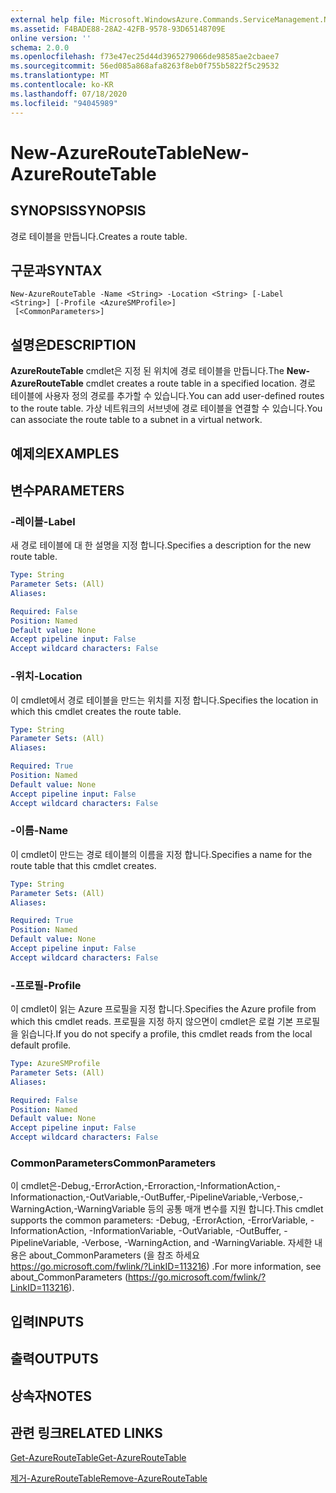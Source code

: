 ```yaml
---
external help file: Microsoft.WindowsAzure.Commands.ServiceManagement.Network.dll-Help.xml
ms.assetid: F4BADE88-28A2-42FB-9578-93D65148709E
online version: ''
schema: 2.0.0
ms.openlocfilehash: f73e47ec25d44d3965279066de98585ae2cbaee7
ms.sourcegitcommit: 56ed085a868afa8263f8eb0f755b5822f5c29532
ms.translationtype: MT
ms.contentlocale: ko-KR
ms.lasthandoff: 07/18/2020
ms.locfileid: "94045989"
---
```

# <span data-ttu-id="a6b87-101">New-AzureRouteTable</span><span class="sxs-lookup"><span data-stu-id="a6b87-101">New-AzureRouteTable</span></span>

## <span data-ttu-id="a6b87-102">SYNOPSIS</span><span class="sxs-lookup"><span data-stu-id="a6b87-102">SYNOPSIS</span></span>
<span data-ttu-id="a6b87-103">경로 테이블을 만듭니다.</span><span class="sxs-lookup"><span data-stu-id="a6b87-103">Creates a route table.</span></span>

## <span data-ttu-id="a6b87-104">구문과</span><span class="sxs-lookup"><span data-stu-id="a6b87-104">SYNTAX</span></span>

```
New-AzureRouteTable -Name <String> -Location <String> [-Label <String>] [-Profile <AzureSMProfile>]
 [<CommonParameters>]
```

## <span data-ttu-id="a6b87-105">설명은</span><span class="sxs-lookup"><span data-stu-id="a6b87-105">DESCRIPTION</span></span>
<span data-ttu-id="a6b87-106">**AzureRouteTable** cmdlet은 지정 된 위치에 경로 테이블을 만듭니다.</span><span class="sxs-lookup"><span data-stu-id="a6b87-106">The **New-AzureRouteTable** cmdlet creates a route table in a specified location.</span></span>
<span data-ttu-id="a6b87-107">경로 테이블에 사용자 정의 경로를 추가할 수 있습니다.</span><span class="sxs-lookup"><span data-stu-id="a6b87-107">You can add user-defined routes to the route table.</span></span>
<span data-ttu-id="a6b87-108">가상 네트워크의 서브넷에 경로 테이블을 연결할 수 있습니다.</span><span class="sxs-lookup"><span data-stu-id="a6b87-108">You can associate the route table to a subnet in a virtual network.</span></span>

## <span data-ttu-id="a6b87-109">예제의</span><span class="sxs-lookup"><span data-stu-id="a6b87-109">EXAMPLES</span></span>

## <span data-ttu-id="a6b87-110">변수</span><span class="sxs-lookup"><span data-stu-id="a6b87-110">PARAMETERS</span></span>

### <span data-ttu-id="a6b87-111">-레이블</span><span class="sxs-lookup"><span data-stu-id="a6b87-111">-Label</span></span>
<span data-ttu-id="a6b87-112">새 경로 테이블에 대 한 설명을 지정 합니다.</span><span class="sxs-lookup"><span data-stu-id="a6b87-112">Specifies a description for the new route table.</span></span>

```yaml
Type: String
Parameter Sets: (All)
Aliases: 

Required: False
Position: Named
Default value: None
Accept pipeline input: False
Accept wildcard characters: False
```

### <span data-ttu-id="a6b87-113">-위치</span><span class="sxs-lookup"><span data-stu-id="a6b87-113">-Location</span></span>
<span data-ttu-id="a6b87-114">이 cmdlet에서 경로 테이블을 만드는 위치를 지정 합니다.</span><span class="sxs-lookup"><span data-stu-id="a6b87-114">Specifies the location in which this cmdlet creates the route table.</span></span>

```yaml
Type: String
Parameter Sets: (All)
Aliases: 

Required: True
Position: Named
Default value: None
Accept pipeline input: False
Accept wildcard characters: False
```

### <span data-ttu-id="a6b87-115">-이름</span><span class="sxs-lookup"><span data-stu-id="a6b87-115">-Name</span></span>
<span data-ttu-id="a6b87-116">이 cmdlet이 만드는 경로 테이블의 이름을 지정 합니다.</span><span class="sxs-lookup"><span data-stu-id="a6b87-116">Specifies a name for the route table that this cmdlet creates.</span></span>

```yaml
Type: String
Parameter Sets: (All)
Aliases: 

Required: True
Position: Named
Default value: None
Accept pipeline input: False
Accept wildcard characters: False
```

### <span data-ttu-id="a6b87-117">-프로필</span><span class="sxs-lookup"><span data-stu-id="a6b87-117">-Profile</span></span>
<span data-ttu-id="a6b87-118">이 cmdlet이 읽는 Azure 프로필을 지정 합니다.</span><span class="sxs-lookup"><span data-stu-id="a6b87-118">Specifies the Azure profile from which this cmdlet reads.</span></span> <span data-ttu-id="a6b87-119">프로필을 지정 하지 않으면이 cmdlet은 로컬 기본 프로필을 읽습니다.</span><span class="sxs-lookup"><span data-stu-id="a6b87-119">If you do not specify a profile, this cmdlet reads from the local default profile.</span></span>

```yaml
Type: AzureSMProfile
Parameter Sets: (All)
Aliases: 

Required: False
Position: Named
Default value: None
Accept pipeline input: False
Accept wildcard characters: False
```

### <span data-ttu-id="a6b87-120">CommonParameters</span><span class="sxs-lookup"><span data-stu-id="a6b87-120">CommonParameters</span></span>
<span data-ttu-id="a6b87-121">이 cmdlet은-Debug,-ErrorAction,-Erroraction,-InformationAction,-Informationaction,-OutVariable,-OutBuffer,-PipelineVariable,-Verbose,-WarningAction,-WarningVariable 등의 공통 매개 변수를 지원 합니다.</span><span class="sxs-lookup"><span data-stu-id="a6b87-121">This cmdlet supports the common parameters: -Debug, -ErrorAction, -ErrorVariable, -InformationAction, -InformationVariable, -OutVariable, -OutBuffer, -PipelineVariable, -Verbose, -WarningAction, and -WarningVariable.</span></span> <span data-ttu-id="a6b87-122">자세한 내용은 about_CommonParameters (을 참조 하세요 https://go.microsoft.com/fwlink/?LinkID=113216) .</span><span class="sxs-lookup"><span data-stu-id="a6b87-122">For more information, see about_CommonParameters (https://go.microsoft.com/fwlink/?LinkID=113216).</span></span>

## <span data-ttu-id="a6b87-123">입력</span><span class="sxs-lookup"><span data-stu-id="a6b87-123">INPUTS</span></span>

## <span data-ttu-id="a6b87-124">출력</span><span class="sxs-lookup"><span data-stu-id="a6b87-124">OUTPUTS</span></span>

## <span data-ttu-id="a6b87-125">상속자</span><span class="sxs-lookup"><span data-stu-id="a6b87-125">NOTES</span></span>

## <span data-ttu-id="a6b87-126">관련 링크</span><span class="sxs-lookup"><span data-stu-id="a6b87-126">RELATED LINKS</span></span>

[<span data-ttu-id="a6b87-127">Get-AzureRouteTable</span><span class="sxs-lookup"><span data-stu-id="a6b87-127">Get-AzureRouteTable</span></span>](./Get-AzureRouteTable.md)

[<span data-ttu-id="a6b87-128">제거-AzureRouteTable</span><span class="sxs-lookup"><span data-stu-id="a6b87-128">Remove-AzureRouteTable</span></span>](./Remove-AzureRouteTable.md)


